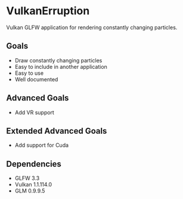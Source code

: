 # VulkanErruption

Vulkan GLFW application for rendering constantly changing particles.

## Goals

+ Draw constantly changing particles
+ Easy to include in another application
+ Easy to use
+ Well documented

## Advanced Goals

+ Add VR support

## Extended Advanced Goals

+ Add support for Cuda

## Dependencies

+ GLFW 3.3
+ Vulkan 1.1.114.0
+ GLM 0.9.9.5